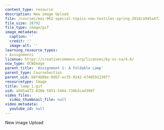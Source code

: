 ```yaml
---
content_type: resource
description: New image Upload
file: /courses/mas-962-special-topics-new-textiles-spring-2010/a945a472028b50515464738b3cad398f_lamp_1.gif
file_size: 28792
file_type: image/gif
image_metadata:
  caption: ''
  credit: ''
  image-alt: ''
learning_resource_types:
- Assignments
license: https://creativecommons.org/licenses/by-nc-sa/4.0/
ocw_type: OCWImage
parent_title: 'Assignment 1: A Foldable Lamp'
parent_type: CourseSection
parent_uid: b8f488be-0db7-ec35-0142-4740591230f7
resourcetype: Image
title: lamp_1.gif
uid: a945a472-028b-5051-5464-738b3cad398f
video_files:
  video_thumbnail_file: null
video_metadata:
  youtube_id: null
---
```

New image Upload